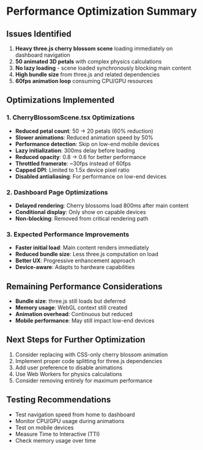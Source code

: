 # Performance Optimization Summary

## Issues Identified
1. **Heavy three.js cherry blossom scene** loading immediately on dashboard navigation
2. **50 animated 3D petals** with complex physics calculations
3. **No lazy loading** - scene loaded synchronously blocking main content
4. **High bundle size** from three.js and related dependencies
5. **60fps animation loop** consuming CPU/GPU resources

## Optimizations Implemented

### 1. CherryBlossomScene.tsx Optimizations
- **Reduced petal count**: 50 → 20 petals (60% reduction)
- **Slower animations**: Reduced animation speed by 50%
- **Performance detection**: Skip on low-end mobile devices
- **Lazy initialization**: 300ms delay before loading
- **Reduced opacity**: 0.8 → 0.6 for better performance
- **Throttled framerate**: ~30fps instead of 60fps
- **Capped DPI**: Limited to 1.5x device pixel ratio
- **Disabled antialiasing**: For performance on low-end devices

### 2. Dashboard Page Optimizations
- **Delayed rendering**: Cherry blossoms load 800ms after main content
- **Conditional display**: Only show on capable devices
- **Non-blocking**: Removed from critical rendering path

### 3. Expected Performance Improvements
- **Faster initial load**: Main content renders immediately
- **Reduced bundle size**: Less three.js computation on load
- **Better UX**: Progressive enhancement approach
- **Device-aware**: Adapts to hardware capabilities

## Remaining Performance Considerations
- **Bundle size**: three.js still loads but deferred
- **Memory usage**: WebGL context still created
- **Animation overhead**: Continuous but reduced
- **Mobile performance**: May still impact low-end devices

## Next Steps for Further Optimization
1. Consider replacing with CSS-only cherry blossom animation
2. Implement proper code splitting for three.js dependencies
3. Add user preference to disable animations
4. Use Web Workers for physics calculations
5. Consider removing entirely for maximum performance

## Testing Recommendations
- Test navigation speed from home to dashboard
- Monitor CPU/GPU usage during animations
- Test on mobile devices
- Measure Time to Interactive (TTI)
- Check memory usage over time